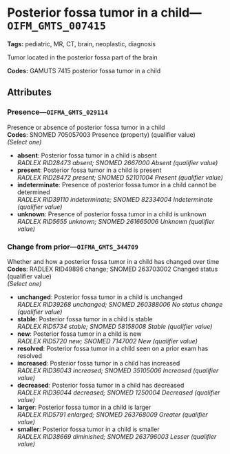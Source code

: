 # Posterior fossa tumor in a child—`OIFM_GMTS_007415`

**Tags:** pediatric, MR, CT, brain, neoplastic, diagnosis

Tumor located in the posterior fossa part of the brain

**Codes:** GAMUTS 7415 posterior fossa tumor in a child

## Attributes

### Presence—`OIFMA_GMTS_029114`

Presence or absence of posterior fossa tumor in a child  
**Codes**: SNOMED 705057003 Presence (property) (qualifier value)  
*(Select one)*

- **absent**: Posterior fossa tumor in a child is absent  
_RADLEX RID28473 absent; SNOMED 2667000 Absent (qualifier value)_
- **present**: Posterior fossa tumor in a child is present  
_RADLEX RID28472 present; SNOMED 52101004 Present (qualifier value)_
- **indeterminate**: Presence of posterior fossa tumor in a child cannot be determined  
_RADLEX RID39110 indeterminate; SNOMED 82334004 Indeterminate (qualifier value)_
- **unknown**: Presence of posterior fossa tumor in a child is unknown  
_RADLEX RID5655 unknown; SNOMED 261665006 Unknown (qualifier value)_

### Change from prior—`OIFMA_GMTS_344709`

Whether and how a posterior fossa tumor in a child has changed over time  
**Codes**: RADLEX RID49896 change; SNOMED 263703002 Changed status (qualifier value)  
*(Select one)*

- **unchanged**: Posterior fossa tumor in a child is unchanged  
_RADLEX RID39268 unchanged; SNOMED 260388006 No status change (qualifier value)_
- **stable**: Posterior fossa tumor in a child is stable  
_RADLEX RID5734 stable; SNOMED 58158008 Stable (qualifier value)_
- **new**: Posterior fossa tumor in a child is new  
_RADLEX RID5720 new; SNOMED 7147002 New (qualifier value)_
- **resolved**: Posterior fossa tumor in a child seen on a prior exam has resolved  
- **increased**: Posterior fossa tumor in a child has increased  
_RADLEX RID36043 increased; SNOMED 35105006 Increased (qualifier value)_
- **decreased**: Posterior fossa tumor in a child has decreased  
_RADLEX RID36044 decreased; SNOMED 1250004 Decreased (qualifier value)_
- **larger**: Posterior fossa tumor in a child is larger  
_RADLEX RID5791 enlarged; SNOMED 263768009 Greater (qualifier value)_
- **smaller**: Posterior fossa tumor in a child is smaller  
_RADLEX RID38669 diminished; SNOMED 263796003 Lesser (qualifier value)_